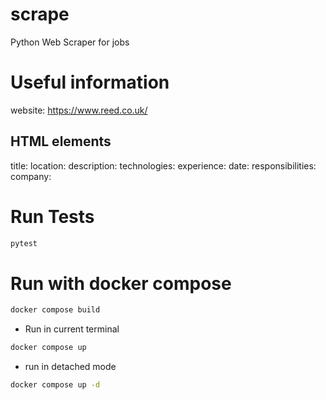 # scrape
Python Web Scraper for jobs

# Useful information
website: https://www.reed.co.uk/

## HTML elements
title:
location:
description:
technologies:
experience:
date:
responsibilities:
company:

# Run Tests
```bash
pytest
```

# Run with docker compose
```bash
docker compose build
```

- Run in current terminal
```bash
docker compose up
```
- run in detached mode
```bash
docker compose up -d
```
